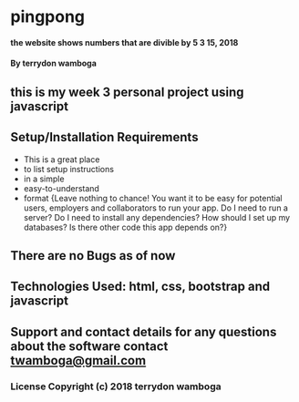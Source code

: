 # pingpong
#### the website shows numbers that are divible by 5 3 15, 2018
#### By terrydon wamboga
## this is my week 3 personal project using javascript

## Setup/Installation Requirements
* This is a great place
* to list setup instructions
* in a simple
* easy-to-understand
* format
{Leave nothing to chance! You want it to be easy for potential users, employers and collaborators to run your app. Do I need to run a server? Do I need to install any dependencies? How should I set up my databases? Is there other code this app depends on?}
## There are no Bugs as of now

## Technologies Used: html, css, bootstrap and javascript

## Support and contact details for any questions about the software contact twamboga@gmail.com
### License Copyright (c) 2018 terrydon wamboga
